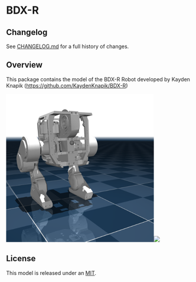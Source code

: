 # BDX-R

## Changelog

See [CHANGELOG.md](./CHANGELOG.md) for a full history of changes.

## Overview

This package contains the model of the BDX-R Robot developed by Kayden Knapik (https://github.com/KaydenKnapik/BDX-R)

<p float="left">
  <img src="bdx_r.png" width="400"><img src="bdx_r.gif" width="400">
</p>

## License

This model is released under an [MIT](LICENSE).
